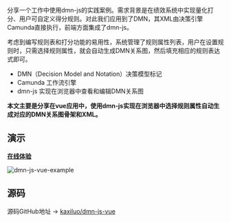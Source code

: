 分享一个工作中使用dmn-js的实践案例。需求背景是在绩效系统中实现量化打分、用户可自定义得分规则。对此我们应用到了DMN，其XML由决策引擎Camunda直接执行，前端方面集成了dmn-js。

考虑到编写规则表和打分功能的易用性，系统管理了规则属性列表，用户在设置规则时，只需选择规则属性，就会自动生成DMN关系图，然后填充相应的规则表达式即可。

- DMN（Decision Model and Notation）决策模型标记
- Camunda 工作流引擎
- dmn-js 实现在浏览器中查看和编辑DMN关系图

**本文主要是分享在vue应用中，使用dmn-js实现在浏览器中选择规则属性自动生成对应的DMN关系图骨架和XML。**

## 演示

[**在线体验**](https://kaxiluo.github.io/dmn-js-vue/dmn.html)

![dmn-js-vue-example](https://kxler.oss-cn-shanghai.aliyuncs.com/2022/09/dmn-js-vue-example.gif)

## 源码

源码GitHub地址 -> [kaxiluo/dmn-js-vue](https://github.com/kaxiluo/dmn-js-vue)
